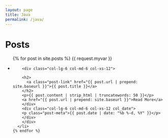 ```yaml
---
layout: page
title: Java
permalink: /java/
---
```


<div class="home">

  <h1 class="page-heading">Posts</h1>

  <ul class="post-list">
    {% for post in site.posts %}
    {{ request.myvar }}
      <li>
      <div class="row container">
    	
        <div class="col-lg-6 col-md-6 col-xs-12">

        <h2>
          <a class="post-link" href="{{ post.url | prepend: site.baseurl }}">{{ post.title }}</a>
        </h2>
        <p>{{ post.content | strip_html | truncatewords: 50 }}</p>
        <a href="{{ post.url | prepend: site.baseurl }}">Read More</a>
        </div>
        <div class="col-lg-6 col-md-6 col-xs-12 col_date">
        <p class="post-meta">{{ post.date | date: "%b %-d, %Y" }}</p>
        </div>
        </div>
      </li>
    {% endfor %}
  </ul>

  <!--<p class="rss-subscribe">subscribe <a href="{{ "/feed.xml" | prepend: site.baseurl }}">via RSS</a></p>-->

</div>
